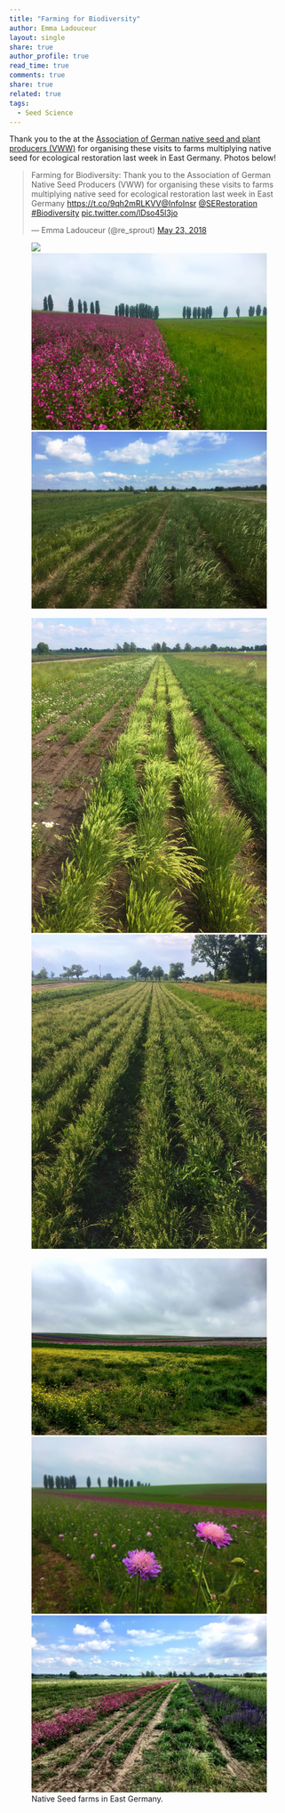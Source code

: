 ```yaml
---
title: "Farming for Biodiversity"
author: Emma Ladouceur
layout: single
share: true
author_profile: true
read_time: true
comments: true
share: true
related: true
tags:
  - Seed Science
---
```



Thank you to the at the [Association of German native seed and plant producers (VWW)](https://www.natur-im-vww.de/en/) for organising these visits to farms multiplying native seed for ecological restoration last week in East Germany. Photos below!


<blockquote class="twitter-tweet" data-lang="en"><p lang="en" dir="ltr">Farming for Biodiversity: Thank you to the Association of German Native Seed Producers (VWW) for organising these visits to farms multiplying native seed for ecological restoration last week in East Germany <a href="https://t.co/9qh2mRLKVV">https://t.co/9qh2mRLKVV</a><a href="https://twitter.com/InfoInsr?ref_src=twsrc%5Etfw">@InfoInsr</a> <a href="https://twitter.com/SERestoration?ref_src=twsrc%5Etfw">@SERestoration</a>  <a href="https://twitter.com/hashtag/Biodiversity?src=hash&amp;ref_src=twsrc%5Etfw">#Biodiversity</a> <a href="https://t.co/lDso45l3jo">pic.twitter.com/lDso45l3jo</a></p>&mdash; Emma Ladouceur (@re_sprout) <a href="https://twitter.com/re_sprout/status/999327271633719296?ref_src=twsrc%5Etfw">May 23, 2018</a></blockquote>
<script async src="https://platform.twitter.com/widgets.js" charset="utf-8"></script>


<figure class="third">
	<img src="{{ site.url }}{{ site.baseurl }}/assets/images//seeds/seeds_for_restoration_Farming_for_biodiversity_3_Emma_Ladouceur.jpg">
	<img src="/assets/images/seeds/seeds_for_restoration_Farming_for_biodiversity_2_Emma_Ladouceur.jpg">
	<img src="/assets/images/seeds/seeds_for_restoration_Farming_for_biodiversity_5_Emma_Ladouceur.jpg">
</figure>

<figure class="half">
    <a href="/assets/images/image-filename-1-large.jpg"><img src="/assets/images/seeds/seeds_for_restoration_Farming_for_biodiversity_1_Emma_Ladouceur.jpg"></a>
    <a href="/assets/images/image-filename-2-large.jpg"><img src="/assets/images/seeds/seeds_for_restoration_Farming_for_biodiversity_4_Emma_Ladouceur.jpg"></a>
</figure>

<figure class="third">
	<img src="/assets/images/seeds/seeds_for_restoration_Farming_for_biodiversity_6_Emma_Ladouceur.jpg">
	<img src="/assets/images/seeds/seeds_for_restoration_Farming_for_biodiversity_7_Emma_Ladouceur.jpg">
	<img src="/assets/images/seeds/seeds_for_restoration_Farming_for_biodiversity_8_Emma_Ladouceur.jpg">
	<figcaption>Native Seed farms in East Germany.</figcaption>
</figure>